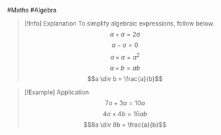 #Maths #Algebra 

> [!Info] Explanation
> To simplify algebraic expressions, follow below.
> $$a + a = 2a$$
> $$a - a = 0$$
> $$a \times a = a^2$$
> $$a \times b = ab$$
> $$a \div b = \frac{a}{b}$$

> [!Example] Application
> $$7a + 3a = 10a$$
> $$4a \times 4b = 16ab$$
> $$8a \div 8b = \frac{a}{b}$$
